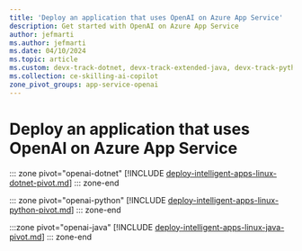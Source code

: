 ```yaml
---
title: 'Deploy an application that uses OpenAI on Azure App Service'
description: Get started with OpenAI on Azure App Service
author: jefmarti
ms.author: jefmarti
ms.date: 04/10/2024
ms.topic: article
ms.custom: devx-track-dotnet, devx-track-extended-java, devx-track-python, linux-related-content
ms.collection: ce-skilling-ai-copilot
zone_pivot_groups: app-service-openai
---
```


# Deploy an application that uses OpenAI on Azure App Service

::: zone pivot="openai-dotnet"
[!INCLUDE [deploy-intelligent-apps-linux-dotnet-pivot.md](includes/deploy-intelligent-apps/deploy-intelligent-apps-linux-dotnet-pivot.md)]
::: zone-end  

::: zone pivot="openai-python"
[!INCLUDE [deploy-intelligent-apps-linux-python-pivot.md](includes/deploy-intelligent-apps/deploy-intelligent-apps-linux-python-pivot.md)]
::: zone-end

:::zone pivot="openai-java"
[!INCLUDE [deploy-intelligent-apps-linux-java-pivot.md](includes/deploy-intelligent-apps/deploy-intelligent-apps-linux-java-pivot.md)]
::: zone-end
